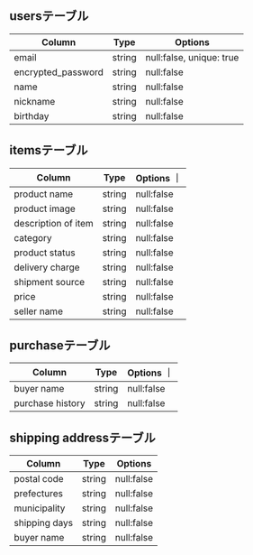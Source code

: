 ## usersテーブル

|Column                 |Type  |Options                 |
|-----------------------|------|------------------------|
|email                  |string|null:false, unique: true|
|encrypted_password     |string|null:false              |
|name                   |string|null:false              |
|nickname               |string|null:false              |
|birthday               |string|null:false              |


## itemsテーブル

|Column                 |Type  |Options                 ｜
|-----------------------|------|------------------------|
|product name           |string|null:false              |
|product image          |string|null:false              |
|description of item    |string|null:false              |
|category               |string|null:false              |
|product status         |string|null:false              |
|delivery charge        |string|null:false              |
|shipment source        |string|null:false              |
|price                  |string|null:false              |
|seller name            |string|null:false              |


## purchaseテーブル

|Column                 |Type  |Options                 ｜
|-----------------------|------|------------------------|
|buyer name             |string|null:false              |
|purchase history       |string|null:false              |


## shipping addressテーブル

|Column                 |Type  |Options                 |
|-----------------------|------|------------------------|
|postal code            |string|null:false              |
|prefectures            |string|null:false              |
|municipality           |string|null:false              |
|shipping days          |string|null:false              |
|buyer name             |string|null:false              |